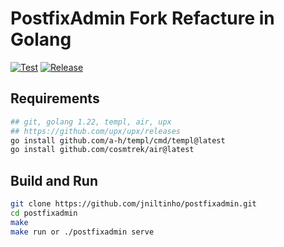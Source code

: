 # PostfixAdmin Fork Refacture in Golang

[![Test](https://github.com/jniltinho/postfixadmin/workflows/Test/badge.svg)](https://github.com/jniltinho/postfixadmin/actions?query=workflow%3ATest)
[![Release](https://github.com/jniltinho/postfixadmin/workflows/Release/badge.svg)](https://github.com/jniltinho/postfixadmin/actions?query=workflow%3ARelease)


## Requirements

```bash
## git, golang 1.22, templ, air, upx
## https://github.com/upx/upx/releases
go install github.com/a-h/templ/cmd/templ@latest
go install github.com/cosmtrek/air@latest
```


## Build and Run

```bash
git clone https://github.com/jniltinho/postfixadmin.git
cd postfixadmin
make
make run or ./postfixadmin serve
```


